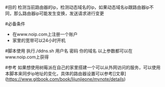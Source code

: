 #目的
检测当前路由器的ip，检测动态域名的ip，如果动态域名ip跟路由器ip不同，那么路由器ip可能发生变换，发送请求进行变更

#必备条件
- 在www.noip.com上注册一个账户
- 家里的宽带可以24小时开机

#脚本使用
执行./ddns.sh 用户名 密码 你的域名
以上参数都可以在www.noip.com上获得


#参考
如果想使用树莓派在自己的家里搭建一个可以从外网访问的服务，可以使用本脚本来同步ip地址的变化，具体的路由器设置可以参考[]文章](https://www.gitbook.com/book/lijunjieone/mynote/details)
